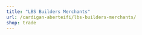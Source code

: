 ```yaml
---
title: "LBS Builders Merchants"
url: /cardigan-aberteifi/lbs-builders-merchants/
shop: trade
---
```


